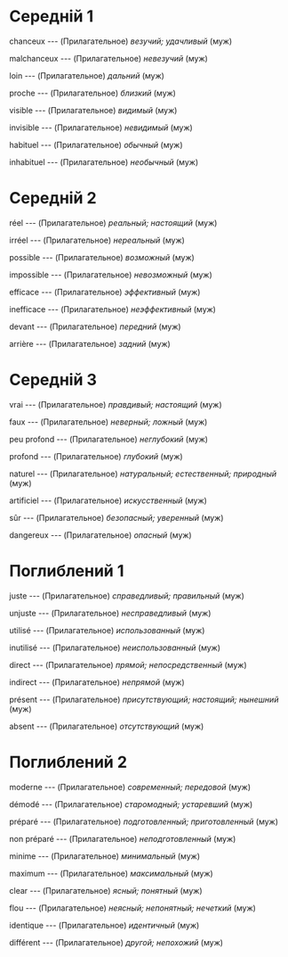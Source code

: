 # Середній 1

chanceux --- (Прилагательное)
*везучий; удачливый* (муж)



malchanceux --- (Прилагательное)
*невезучий* (муж)



loin --- (Прилагательное)
*дальний* (муж)



proche --- (Прилагательное)
*близкий* (муж)



visible --- (Прилагательное)
*видимый* (муж)



invisible --- (Прилагательное)
*невидимый* (муж)



habituel --- (Прилагательное)
*обычный* (муж)



inhabituel --- (Прилагательное)
*необычный* (муж)



# Середній 2

réel --- (Прилагательное)
*реальный; настоящий* (муж)



irréel --- (Прилагательное)
*нереальный* (муж)



possible --- (Прилагательное)
*возможный* (муж)



impossible --- (Прилагательное)
*невозможный* (муж)



efficace --- (Прилагательное)
*эффективный* (муж)



inefficace --- (Прилагательное)
*неэффективный* (муж)



devant --- (Прилагательное)
*передний* (муж)



arrière --- (Прилагательное)
*задний* (муж)



# Середній 3

vrai --- (Прилагательное)
*правдивый; настоящий* (муж)



faux --- (Прилагательное)
*неверный; ложный* (муж)



peu profond --- (Прилагательное)
*неглубокий* (муж)



profond --- (Прилагательное)
*глубокий* (муж)



naturel --- (Прилагательное)
*натуральный; естественный; природный* (муж)



artificiel --- (Прилагательное)
*искусственный* (муж)



sûr --- (Прилагательное)
*безопасный; уверенный* (муж)



dangereux --- (Прилагательное)
*опасный* (муж)



# Поглиблений 1

juste --- (Прилагательное)
*справедливый; правильный* (муж)



unjuste --- (Прилагательное)
*несправедливый* (муж)



utilisé --- (Прилагательное)
*использованный* (муж)



inutilisé --- (Прилагательное)
*неиспользованный* (муж)



direct --- (Прилагательное)
*прямой; непосредственный* (муж)



indirect --- (Прилагательное)
*непрямой* (муж)



présent --- (Прилагательное)
*присутствующий; настоящий; нынешний* (муж)



absent --- (Прилагательное)
*отсутствующий* (муж)



# Поглиблений 2

moderne --- (Прилагательное)
*современный; передовой* (муж)



démodé --- (Прилагательное)
*старомодный; устаревший* (муж)



préparé --- (Прилагательное)
*подготовленный; приготовленный* (муж)



non préparé --- (Прилагательное)
*неподготовленный* (муж)



minime --- (Прилагательное)
*минимальный* (муж)



maximum --- (Прилагательное)
*максимальный* (муж)



clear --- (Прилагательное)
*ясный; понятный* (муж)



flou --- (Прилагательное)
*неясный; непонятный; нечеткий* (муж)



identique --- (Прилагательное)
*идентичный* (муж)



différent --- (Прилагательное)
*другой; непохожий* (муж)